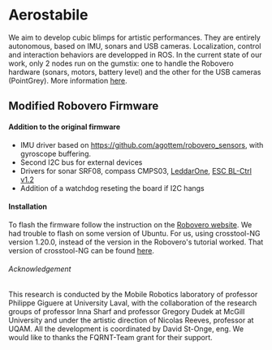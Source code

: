 # Aerostabile
We aim to develop cubic blimps for artistic performances. They are entirely autonomous, based on IMU, sonars and USB cameras. Localization, control and interaction behaviors are developped in ROS. In the current state of our work, only 2 nodes run on the gumstix: one to handle the Robovero hardware (sonars, motors, battery level) and the other for the USB cameras (PointGrey). More information [here](http://robot.gmc.ulaval.ca/en/research/theme409.html).

## Modified Robovero Firmware

#### Addition to the original firmware

- IMU driver based on https://github.com/agottem/robovero_sensors, with gyroscope buffering.
- Second I2C bus for external devices
- Drivers for sonar SRF08, compass CMPS03, [LeddarOne](http://leddartech.com/en/products-sensors/leddar-one-module), [ESC BL-Ctrl v1.2](http://wiki.mikrokopter.de/en/BL-Ctrl_V1.2)
- Addition of a watchdog reseting the board if I2C hangs

#### Installation

To flash the firmware follow the instruction on the [Robovero website](http://robovero.org/tutorials/firmware/). We had trouble to flash on some version of Ubuntu. For us, using crosstool-NG version 1.20.0, instead of the version in the Robovero's tutorial worked. That version of crosstool-NG can be found [here](http://crosstool-ng.org/download/crosstool-ng/).

###### Acknowledgement
This research is conducted by the Mobile Robotics laboratory of professor Philippe Giguere at University Laval, with the collaboration of the research groups of professor Inna Sharf and professor Gregory Dudek at McGill University and under the artistic direction of Nicolas Reeves, professor at UQAM. All the development is coordinated by David St-Onge, eng. We would like to thanks the FQRNT-Team grant for their support.
